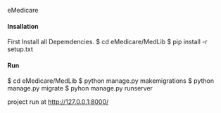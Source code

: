 eMedicare


#### Insallation
First Install all Depemdencies.
$ cd eMedicare/MedLib
$ pip install -r setup.txt


#### Run

$ cd eMedicare/MedLib
$ python manage.py makemigrations
$ python manage.py migrate
$ pyhon manage.py runserver

project run at  http://127.0.0.1:8000/

